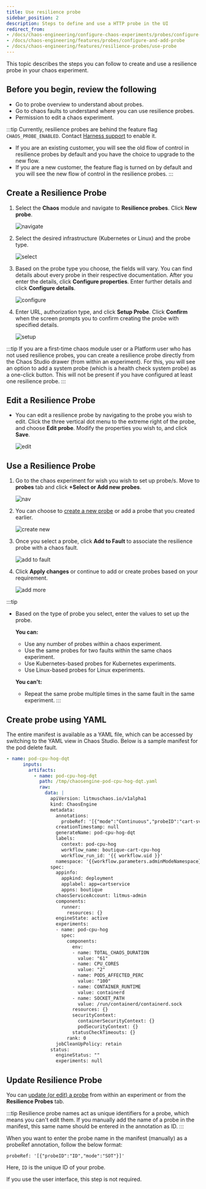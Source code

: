 ```yaml
---
title: Use resilience probe
sidebar_position: 2
description: Steps to define and use a HTTP probe in the UI
redirect_from:
- /docs/chaos-engineering/configure-chaos-experiments/probes/configure-and-add-probe
- /docs/chaos-engineering/features/probes/configure-and-add-probe
- /docs/chaos-engineering/features/resilience-probes/use-probe
---
```


This topic describes the steps you can follow to create and use a resilience probe in your chaos experiment.

## Before you begin, review the following

- Go to probe overview to understand about probes.
- Go to chaos faults to understand where you can use resilience probes.
- Permission to edit a chaos experiment.

:::tip
Currently, resilience probes are behind the feature flag `CHAOS_PROBE_ENABLED`. Contact [Harness support](mailto:support@harness.io) to enable it.
- If you are an existing customer, you will see the old flow of control in resilience probes by default and you have the choice to upgrade to the new flow.
- If you are a new customer, the feature flag is turned on by default and you will see the new flow of control in the resilience probes.
:::

## Create a Resilience Probe

1. Select the **Chaos** module and navigate to **Resilience probes**. Click **New probe**.

    ![navigate](./static/use-probe/res-probe-1.png)

2. Select the desired infrastructure (Kubernetes or Linux) and the probe type.

    ![select](./static/use-probe/select-3.png)

3. Based on the probe type you choose, the fields will vary. You can find details about every probe in their respective documentation. After you enter the details, click **Configure properties**. Enter further details and click **Configure details**.

    ![configure](./static/use-probe/configure-5.png)

5. Enter URL, authorization type, and click **Setup Probe**. Click **Confirm** when the screen prompts you to confirm creating the probe with specified details.

    ![setup](./static/use-probe/setup-6.png)

:::tip
If you are a first-time chaos module user or a Platform user who has not used resilience probes, you can create a resilience probe directly from the Chaos Studio drawer (from within an experiment). For this, you will see an option to add a system probe (which is a health check system probe) as a one-click button. This will not be present if you have configured at least one resilience probe.
:::

## Edit a Resilience Probe

* You can edit a resilience probe by navigating to the probe you wish to edit. Click the three vertical dot menu to the extreme right of the probe, and choose **Edit probe**. Modify the properties you wish to, and click **Save**.

  ![edit](./static/use-probe/edit-probe.png)

## Use a Resilience Probe

1. Go to the chaos experiment for wish you wish to set up probe/s. Move to **probes** tab and click **+Select or Add new probes**.

    ![nav](./static/use-probe/select-1.png)

2. You can choose to [create a new probe](#create-a-resilience-probe) or add a probe that you created earlier.

    ![create new](./static/use-probe/select-new-2.png)

3. Once you select a probe, click **Add to Fault** to associate the resilience probe with a chaos fault.

    ![add to fault](./static/use-probe/add-to-fault-3.png)

4. Click **Apply changes** or continue to add or create probes based on your requirement.

    ![add more](./static/use-probe/add-more-4.png)

:::tip
- Based on the type of probe you select, enter the values to set up the probe.

	**You can:**
	- Use any number of probes within a chaos experiment.
	- Use the same probes for two faults within the same chaos experiment.
	- Use Kubernetes-based probes for Kubernetes experiments.
	- Use Linux-based probes for Linux experiments.

	**You can't:**
	- Repeat the same probe multiple times in the same fault in the same experiment.
:::

## Create probe using YAML

The entire manifest is available as a YAML file, which can be accessed by switching to the YAML view in Chaos Studio. Below is a sample manifest for the pod delete fault.

```yaml
- name: pod-cpu-hog-dqt
      inputs:
        artifacts:
          - name: pod-cpu-hog-dqt
            path: /tmp/chaosengine-pod-cpu-hog-dqt.yaml
            raw:
              data: |
                apiVersion: litmuschaos.io/v1alpha1
                kind: ChaosEngine
                metadata:
                  annotations:
                    probeRef: '[{"mode":"Continuous","probeID":"cart-svc-availability-check"},{"mode":"Edge","probeID":"boutique-website-latency-check"},{"mode":"Edge","probeID":"cart-pods-status-checks"},{"mode":"EOT","probeID":"ping-google"}]'
                  creationTimestamp: null
                  generateName: pod-cpu-hog-dqt
                  labels:
                    context: pod-cpu-hog
                    workflow_name: boutique-cart-cpu-hog
                    workflow_run_id: '{{ workflow.uid }}'
                  namespace: '{{workflow.parameters.adminModeNamespace}}'
                spec:
                  appinfo:
                    appkind: deployment
                    applabel: app=cartservice
                    appns: boutique
                  chaosServiceAccount: litmus-admin
                  components:
                    runner:
                      resources: {}
                  engineState: active
                  experiments:
                  - name: pod-cpu-hog
                    spec:
                      components:
                        env:
                        - name: TOTAL_CHAOS_DURATION
                          value: "61"
                        - name: CPU_CORES
                          value: "2"
                        - name: PODS_AFFECTED_PERC
                          value: "100"
                        - name: CONTAINER_RUNTIME
                          value: containerd
                        - name: SOCKET_PATH
                          value: /run/containerd/containerd.sock
                        resources: {}
                        securityContext:
                          containerSecurityContext: {}
                          podSecurityContext: {}
                        statusCheckTimeouts: {}
                      rank: 0
                  jobCleanUpPolicy: retain
                status:
                  engineStatus: ""
                  experiments: null
```

## Update Resilience Probe
You can [update (or edit) a probe](/docs/chaos-engineering/use-harness-ce/probes/use-probe#edit-a-resilience-probe) from within an experiment or from the **Resilience Probes** tab.

:::tip
Resilience probe names act as unique identifiers for a probe, which means you can't edit them. If you manually add the name of a probe in the manifest, this same name should be entered in the annotation as ID.
:::

When you want to enter the probe name in the manifest (manually) as a probeRef annotation, follow the below format:

```
probeRef: '[{"probeID":"ID","mode":"SOT"}]'
```
Here, `ID` is the unique ID of your probe.

If you use the user interface, this step is not required.